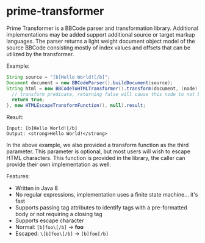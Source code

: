 prime-transformer
=================

Prime Transformer is a BBCode parser and transformation library. Additional implementations may be added support additional source or target markup languages.
The parser returns a light weight document object model of the source BBCode consisting mostly of index values and offsets that can be utilized by the transformer.

Example:

```java
String source = "[b]Hello World![/b]";
Document document = new BBCodeParser().buildDocument(source);
String html = new BBCodeToHTMLTransformer().transform(document, (node) -> {
  // transform predicate, returning false will cause this node to not be transformed
  return true;
}, new HTMLEscapeTransformFunction(), null).result;
```

Result:
```
Input: [b]Hello World![/b]
Output: <strong>Hello World!</strong>
```

In the above example, we also provided a transform function as the third parameter. This parameter is optional, but most users will wish to escape HTML characters.
This function is provided in the library, the caller can provide their own implementation as well.

Features:
* Written in Java 8
* No regular expressions, implementation uses a finite state machine... it's fast
* Supports passing tag attributes to identify tags with a pre-formatted body or not requiring a closing tag
* Supports escape character
 * Normal: ```[b]foo\[/b]``` -> **foo**
 * Escaped: ```\[b]foo\[/b]``` -> ```[b]foo[/b]```